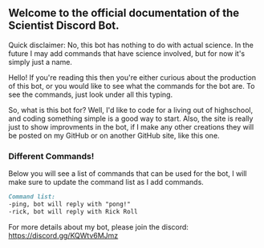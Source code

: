 ## Welcome to the official documentation of the Scientist Discord Bot.

Quick disclaimer: No, this bot has nothing to do with actual science. In the future I may add commands that have science involved, but for now it's simply just a name.

Hello! If you're reading this then you're either curious about the production of this bot, or you would like to see what the commands for the bot are. To see the commands, just look under all this typing.
  
  So, what is this bot for? Well, I'd like to code for a living out of highschool, and coding something simple is a good way to start. Also, the site is really just to show improvments in the bot, if I make any other creations they will be posted on my GitHub or on another GitHub site, like this one.

### Different Commands!

Below you will see a list of commands that can be used for the bot, I will make sure to update the command list as I add commands.

```markdown
Command list:
-ping, bot will reply with "pong!"
-rick, bot will reply with Rick Roll
```

For more details about my bot, please join the discord: https://discord.gg/KQWtv6MJmz
